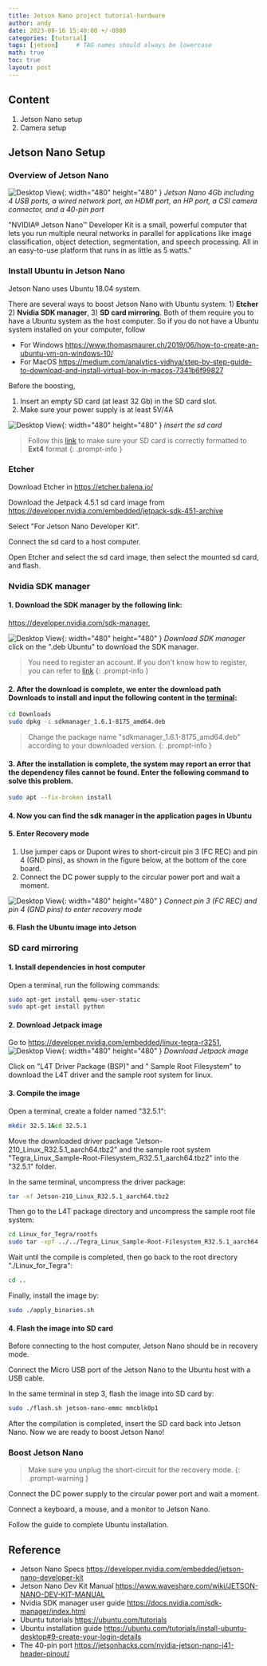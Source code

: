 ```yaml
---
title: Jetson Nano project tutorial-hardware
author: andy
date: 2023-08-16 15:40:00 +/-0080
categories: [tutorial]
tags: [jetson]     # TAG names should always be lowercase
math: true
toc: true
layout: post
---
```


## Content
1. Jetson Nano setup
2. Camera setup


## Jetson Nano Setup
### Overview of Jetson Nano
![Desktop View](/assets/img/post/2023-08-17-jetson-nano.jpg){: width="480" height="480" }
_Jetson Nano 4Gb including 4 USB ports, a wired network port, an HDMI port, an HP port, a CSI camera connector, and a 40-pin port_

"NVIDIA® Jetson Nano™ Developer Kit is a small, powerful computer that lets you run multiple neural 
networks in parallel for applications like image classification, object detection, segmentation, and speech processing. 
All in an easy-to-use platform that runs in as little as 5 watts."

### Install Ubuntu in Jetson Nano
Jetson Nano uses Ubuntu 18.04 system.

There are several ways to boost Jetson Nano with Ubuntu system: 1) __Etcher__ 2) __Nvidia SDK manager__, 3) __SD card mirroring__. Both of them require you to have a Ubuntu system as the host computer. So if you do not have a Ubuntu system installed on your computer, follow
- For Windows <https://www.thomasmaurer.ch/2019/06/how-to-create-an-ubuntu-vm-on-windows-10/>
- For MacOS <https://medium.com/analytics-vidhya/step-by-step-guide-to-download-and-install-virtual-box-in-macos-7341b6f99827>

Before the boosting, 
1. Insert an empty SD card (at least 32 Gb) in the SD card slot.
2. Make sure your power supply is at least 5V/4A

![Desktop View](/assets/img/post/2023-08-17-insert-sd-card.jpg){: width="480" height="480" }
_insert the sd card_

> Follow this [link](https://itsfoss.com/format-usb-drive-sd-card-ubuntu/) to make sure your SD card is correctly formatted to __Ext4__ format
{: .prompt-info }


### Etcher
Download Etcher in <https://etcher.balena.io/>

Download the Jetpack 4.5.1 sd card image from <https://developer.nvidia.com/embedded/jetpack-sdk-451-archive>

Select "For Jetson Nano Developer Kit".

Connect the sd card to a host computer.

Open Etcher and select the sd card image, then select the mounted sd card, and flash. 

### Nvidia SDK manager
#### 1. Download the SDK manager by the following link:
<https://developer.nvidia.com/sdk-manager>,

![Desktop View](/assets/img/post/2023-08-17-sdk-manager-download.png){: width="480" height="480" }
_Download SDK manager_
click on the ".deb Ubuntu" to download the SDK manager.

> You need to register an account. If you don't know how to register, you can refer to [link](https://www.waveshare.com/wiki/NVIDIA-acess)
{: .prompt-info }

#### 2. After the download is complete, we enter the download path Downloads to install and input the following content in the [terminal](https://ubuntucommunity.s3.dualstack.us-east-2.amazonaws.com/original/2X/8/85e591c2bdc94b4159329bf19cc1d6740f233b84.png):


```bash
cd Downloads
sudo dpkg -i sdkmanager_1.6.1-8175_amd64.deb
```
> Change the package name "sdkmanager_1.6.1-8175_amd64.deb" according to your downloaded version.
{: .prompt-info }

#### 3. After the installation is complete, the system may report an error that the dependency files cannot be found. Enter the following command to solve this problem.

```bash
sudo apt --fix-broken install
```

#### 4. Now you can find the sdk manager in the application pages in Ubuntu
   
#### 5. Enter Recovery mode
1. Use jumper caps or Dupont wires to short-circuit pin 3 (FC REC) and pin 4 (GND pins), as shown in the figure below, at the bottom of the core board. 
2. Connect the DC power supply to the circular power port and wait a moment.


![Desktop View](/assets/img/post/2023-08-17-enter-recovery-mode.jpg){: width="480" height="480" }
_Connect pin 3 (FC REC) and pin 4 (GND pins) to enter recovery mode_

#### 6. Flash the Ubuntu image into Jetson



### SD card mirroring
#### 1. Install dependencies in host computer
Open a terminal, run the following commands:

```bash
sudo apt-get install qemu-user-static
sudo apt-get install python
```

#### 2. Download Jetpack image
Go to <https://developer.nvidia.com/embedded/linux-tegra-r3251>,
![Desktop View](/assets/img/post/2023-08-17-download-jetpack.png){: width="480" height="480" }
_Download Jetpack image_

Click on "L4T Driver Package (BSP)" and "	Sample Root Filesystem" to download the L4T driver and the sample root system for linux.

#### 3. Compile the image


Open a terminal, create a folder named "32.5.1":
```bash
mkdir 32.5.1&cd 32.5.1
```

Move the downloaded driver package "Jetson-210_Linux_R32.5.1_aarch64.tbz2" and the sample root system "Tegra_Linux_Sample-Root-Filesystem_R32.5.1_aarch64.tbz2" into the "32.5.1" folder.

In the same terminal, uncompress the driver package:
```bash
tar -xf Jetson-210_Linux_R32.5.1_aarch64.tbz2
```

Then go to the L4T package directory and uncompress the sample root file system:
```bash
cd Linux_for_Tegra/rootfs
sudo tar -xpf ../../Tegra_Linux_Sample-Root-Filesystem_R32.5.1_aarch64.tbz2
```

Wait until the compile is completed, then go back to the root directory "./Linux_for_Tegra":
```bash
cd ..
```

Finally, install the image by:
```bash
sudo ./apply_binaries.sh
```

#### 4. Flash the image into SD card
Before connecting to the host computer, Jetson Nano should be in recovery mode.

Connect the Micro USB port of the Jetson Nano to the Ubuntu host with a USB cable.

In the same terminal in step 3, flash the image into SD card by:
```bash
sudo ./flash.sh jetson-nano-emmc mmcblk0p1
```

After the compilation is completed, insert the SD card back into Jetson Nano. Now we are ready to boost Jetson Nano!

### Boost Jetson Nano
> Make sure you unplug the short-circuit for the recovery mode.
{: .prompt-warning }

Connect the DC power supply to the circular power port and wait a moment.

Connect a keyboard, a mouse, and a monitor to Jetson Nano.

Follow the guide to complete Ubuntu installation.


## Reference
- Jetson Nano Specs <https://developer.nvidia.com/embedded/jetson-nano-developer-kit>
- Jetson Nano Dev Kit Manual <https://www.waveshare.com/wiki/JETSON-NANO-DEV-KIT-MANUAL>
- Nvidia SDK manager user guide <https://docs.nvidia.com/sdk-manager/index.html>
- Ubuntu tutorials <https://ubuntu.com/tutorials>
- Ubuntu installation guide <https://ubuntu.com/tutorials/install-ubuntu-desktop#9-create-your-login-details>
- The 40-pin port <https://jetsonhacks.com/nvidia-jetson-nano-j41-header-pinout/>


